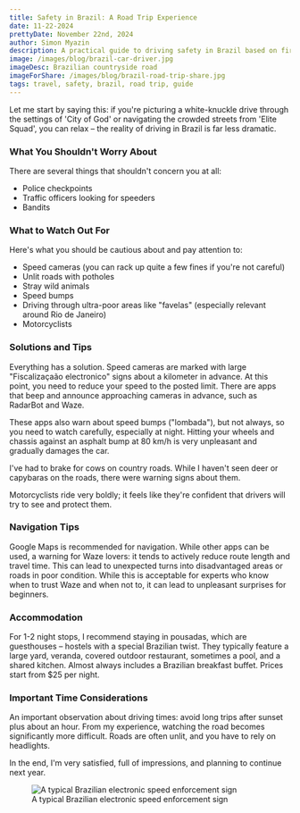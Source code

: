 ```yaml
---
title: Safety in Brazil: A Road Trip Experience
date: 11-22-2024
prettyDate: November 22nd, 2024
author: Simon Myazin
description: A practical guide to driving safety in Brazil based on first-hand experience
image: /images/blog/brazil-car-driver.jpg
imageDesc: Brazilian countryside road
imageForShare: /images/blog/brazil-road-trip-share.jpg
tags: travel, safety, brazil, road trip, guide
---
```


Let me start by saying this: if you're picturing a white-knuckle drive through the settings of 'City of God' or navigating the crowded streets from 'Elite Squad', you can relax – the reality of driving in Brazil is far less dramatic.

### What You Shouldn't Worry About

There are several things that shouldn't concern you at all:
- Police checkpoints
- Traffic officers looking for speeders
- Bandits

### What to Watch Out For

Here's what you should be cautious about and pay attention to:
- Speed cameras (you can rack up quite a few fines if you're not careful)
- Unlit roads with potholes
- Stray wild animals
- Speed bumps
- Driving through ultra-poor areas like "favelas" (especially relevant around Rio de Janeiro)
- Motorcyclists

### Solutions and Tips

Everything has a solution. Speed cameras are marked with large "Fiscalizaçaão electronico" signs about a kilometer in advance. At this point, you need to reduce your speed to the posted limit. There are apps that beep and announce approaching cameras in advance, such as RadarBot and Waze.

These apps also warn about speed bumps ("lombada"), but not always, so you need to watch carefully, especially at night. Hitting your wheels and chassis against an asphalt bump at 80 km/h is very unpleasant and gradually damages the car.

I've had to brake for cows on country roads. While I haven't seen deer or capybaras on the roads, there were warning signs about them.

Motorcyclists ride very boldly; it feels like they're confident that drivers will try to see and protect them.

### Navigation Tips

Google Maps is recommended for navigation. While other apps can be used, a warning for Waze lovers: it tends to actively reduce route length and travel time. This can lead to unexpected turns into disadvantaged areas or roads in poor condition. While this is acceptable for experts who know when to trust Waze and when not to, it can lead to unpleasant surprises for beginners.

### Accommodation

For 1-2 night stops, I recommend staying in pousadas, which are guesthouses – hostels with a special Brazilian twist. They typically feature a large yard, veranda, covered outdoor restaurant, sometimes a pool, and a shared kitchen. Almost always includes a Brazilian breakfast buffet. Prices start from $25 per night.

### Important Time Considerations

An important observation about driving times: avoid long trips after sunset plus about an hour. From my experience, watching the road becomes significantly more difficult. Roads are often unlit, and you have to rely on headlights.

In the end, I'm very satisfied, full of impressions, and planning to continue next year.

<figure>
<img src="/images/blog/brazil-fiscalizacao.jpg" alt="A typical Brazilian electronic speed enforcement sign">
<figcaption>A typical Brazilian electronic speed enforcement sign</figcaption>
</figure>